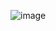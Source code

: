 ![image](https://user-images.githubusercontent.com/63789702/187470380-ec7ea81d-a816-42ac-be2e-8566b44d69bf.png)
